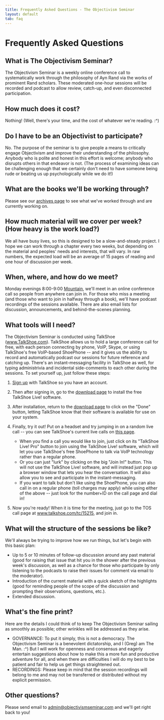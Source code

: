 ```yaml
---
title: Frequently Asked Questions - The Objectivism Seminar
layout: default
tab: faq
---
```


Frequently Asked Questions
==========================

What is The Objectivism Seminar?
-----------------------------------
The Objectivism Seminar is a weekly online conference call to systematically
work through the philosophy of Ayn Rand via the works of prominent Rand scholars.
These moderated one-hour sessions will be recorded and podcast to allow review,
catch-up, and even disconnected participation.

How much does it cost?
-------------------------
Nothing! (Well, there's your time, and the cost of whatever we're reading. :^)

Do I have to be an Objectivist to participate?
-------------------------------------------------
No. The purpose of the seminar is to give people a means to critically engage
Objectivism and improve their understanding of the philosophy. Anybody who is
polite and honest in this effort is welcome; anybody who disrupts others in that
endeavor is not. (The process of examining ideas can be challenging enough that
we certainly don't need to have someone being rude or beating us up
psychologically while we do it!)

What are the books we'll be working through?
-----------------------------------------------
Please see our <a title="archives page" href="/archives">archives page</a> to
see what we've worked through and are currently working on.

How much material will we cover per week? (How heavy is the work load?)
--------------------------------------------------------------------------
We all have busy lives, so this is designed to be a slow-and-steady project.
I hope we can work through a chapter every two weeks, but depending on the
material and peoples' needs and interests, that will vary. In raw numbers, the
expected load will be an average of 15 pages of reading and one hour of
discussion per week.

When, where, and how do we meet?
-----------------------------------
Monday evenings 8:00-9:00 <a title="Mountain time zone"
href="http://wwp.greenwichmeantime.com/time-zone/usa/mountain-time/"
target="_blank">Mountain</a>, we'll meet in an online conference call so people
from anywhere can join in. For those who miss a meeting (and those who want to
join in halfway through a book), we'll have podcast recordings of the sessions
available. There are also email lists for discussion, announcements, and
behind-the-scenes planning.

What tools will I need?
--------------------------
The Objectivism Seminar is conducted using TalkShoe (<a
href="http://www.talkshoe.com/" target="_blank">www.TalkShoe.com</a>). TalkShoe
allows us to hold a large conference call for free, with each person connecting
by phone, VoIP, Skype, or using TalkShoe's free VoIP-based ShoePhone -- and it
gives us the ability to record and automatically podcast our sessions for future
reference and catching up. There's an instant-messaging facility in TalkShoe as
well, for typing administrivia and incidental side-comments to each other during
the sessions. To set yourself up, just follow these steps:

1. <a href="http://www.talkshoe.com/talkshoe/web/userCreate1.jsp?pushNav=1&amp;cmd=signup" target="_blank">Sign up</a>&nbsp;with TalkShoe so you have an account.
1. Then after signing in, go to the&nbsp;<a href="http://www.talkshoe.com/talkshoe/web/Downloads.jsp?pushNav=1&amp;cmd=download" target="_blank">download page</a> to install the free TalkShoe Live! software.
1. After installation, return to the&nbsp;<a href="http://www.talkshoe.com/talkshoe/web/Downloads.jsp?pushNav=1&amp;cmd=download" target="_blank">download page</a> to click on the "Done" button, letting TalkShoe know that their software is available for use on your system.
1. Finally, try it out! Put on a headset and try jumping in on a random live call -- you can see TalkShoe's current live calls on <a href="http://www.talkshoe.com/talkshoe/web/talkNow.jsp?pushNav=1&amp;cmd=live" target="_blank">this page</a>.

    * When you find a call you would like to join, just click on its "TalkShoe Live! Pro" button to join using the TalkShoe Live! software, which will let you use TalkShoe's free ShoePhone to talk via VoIP technology rather than a regular phone.
    * Or you can just "lurk" by clicking on the big "Join In!" button. This will not use the TalkShoe Live! software, and will instead just pop up a browser window that lets you hear the conversation. It will also allow you to see and participate in the instant-messaging.
    * If you want to talk but don't like using the ShoePhone, you can also call in on a regular phone (toll charges may apply) while using either of the above -- just look for the number+ID on the call page and dial in!

1. Now you're ready! When it is time for the meeting, just go to the TOS call
page at <a href="http://www.talkshoe.com/tc/15215"
target="_blank">www.talkshoe.com/tc/15215</a>, and join in.

What will the structure of the sessions be like?
---------------------------------------------------
We'll always be trying to improve how we run things, but let's begin with
this basic plan:

* Up to 5 or 10 minutes of follow-up discussion around any past material (good for raising that issue that hit you in the shower after the previous week's discussion, as well as a chance for those who participate by only listening to the podcasts to raise their issues for comment via email to the moderator).
* Introduction of the current material with a quick sketch of the highlights (good for reminding people of the scope of the discussion and prompting their observations, questions, etc.).
* Extended discussion.

What's the fine print?
-------------------------
Here are the details I could think of to keep The Objectivism Seminar sailing
as smoothly as possible; other wrinkles will be addressed as they arise.

* GOVERNANCE: To put it simply, this is not a democracy. The Objectivism Seminar is a benevolent dictatorship, and I (Greg) am The Man. :^) But I will work for openness and consensus and eagerly entertain suggestions about how to make this a more fun and productive adventure for all, and when there are difficulties I will do my best to be patient and fair to help us get things straightened out. 
* RECORDINGS: Please keep in mind that the session recordings will belong to me and may not be transferred or distributed without my explicit permission.

Other questions?
-------------------
Please send email to <a title="Send email to the Objectivism Seminar admin!"
href="mailto:admin@objectivismseminar.com"
target="_blank">admin@objectivismseminar.com</a> and we'll get right back to
you!
